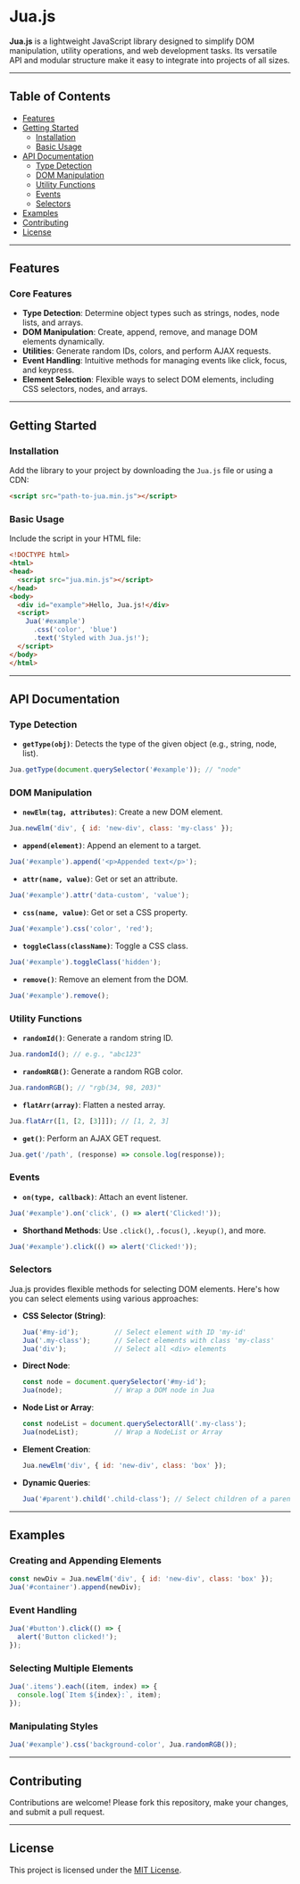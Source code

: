 
# Jua.js

**Jua.js** is a lightweight JavaScript library designed to simplify DOM manipulation, utility operations, and web development tasks. Its versatile API and modular structure make it easy to integrate into projects of all sizes.

---

## Table of Contents
- [Features](#features)
- [Getting Started](#getting-started)
  - [Installation](#installation)
  - [Basic Usage](#basic-usage)
- [API Documentation](#api-documentation)
  - [Type Detection](#type-detection)
  - [DOM Manipulation](#dom-manipulation)
  - [Utility Functions](#utility-functions)
  - [Events](#events)
  - [Selectors](#selectors)
- [Examples](#examples)
- [Contributing](#contributing)
- [License](#license)

---

## Features
### Core Features
- **Type Detection**: Determine object types such as strings, nodes, node lists, and arrays.
- **DOM Manipulation**: Create, append, remove, and manage DOM elements dynamically.
- **Utilities**: Generate random IDs, colors, and perform AJAX requests.
- **Event Handling**: Intuitive methods for managing events like click, focus, and keypress.
- **Element Selection**: Flexible ways to select DOM elements, including CSS selectors, nodes, and arrays.

---

## Getting Started

### Installation

Add the library to your project by downloading the `Jua.js` file or using a CDN:
```html
<script src="path-to-jua.min.js"></script>
```

### Basic Usage

Include the script in your HTML file:
```html
<!DOCTYPE html>
<html>
<head>
  <script src="jua.min.js"></script>
</head>
<body>
  <div id="example">Hello, Jua.js!</div>
  <script>
    Jua('#example')
      .css('color', 'blue')
      .text('Styled with Jua.js!');
  </script>
</body>
</html>
```

---

## API Documentation

### Type Detection
- **`getType(obj)`**: Detects the type of the given object (e.g., string, node, list).
```javascript
Jua.getType(document.querySelector('#example')); // "node"
```

### DOM Manipulation
- **`newElm(tag, attributes)`**: Create a new DOM element.
```javascript
Jua.newElm('div', { id: 'new-div', class: 'my-class' });
```

- **`append(element)`**: Append an element to a target.
```javascript
Jua('#example').append('<p>Appended text</p>');
```

- **`attr(name, value)`**: Get or set an attribute.
```javascript
Jua('#example').attr('data-custom', 'value');
```

- **`css(name, value)`**: Get or set a CSS property.
```javascript
Jua('#example').css('color', 'red');
```

- **`toggleClass(className)`**: Toggle a CSS class.
```javascript
Jua('#example').toggleClass('hidden');
```

- **`remove()`**: Remove an element from the DOM.
```javascript
Jua('#example').remove();
```

### Utility Functions
- **`randomId()`**: Generate a random string ID.
```javascript
Jua.randomId(); // e.g., "abc123"
```

- **`randomRGB()`**: Generate a random RGB color.
```javascript
Jua.randomRGB(); // "rgb(34, 98, 203)"
```

- **`flatArr(array)`**: Flatten a nested array.
```javascript
Jua.flatArr([1, [2, [3]]]); // [1, 2, 3]
```

- **`get()`**: Perform an AJAX GET request.
```javascript
Jua.get('/path', (response) => console.log(response));
```

### Events
- **`on(type, callback)`**: Attach an event listener.
```javascript
Jua('#example').on('click', () => alert('Clicked!'));
```

- **Shorthand Methods**: Use `.click()`, `.focus()`, `.keyup()`, and more.
```javascript
Jua('#example').click(() => alert('Clicked!'));
```

### Selectors
Jua.js provides flexible methods for selecting DOM elements. Here's how you can select elements using various approaches:

- **CSS Selector (String)**:
  ```javascript
  Jua('#my-id');         // Select element with ID 'my-id'
  Jua('.my-class');      // Select elements with class 'my-class'
  Jua('div');            // Select all <div> elements
  ```

- **Direct Node**:
  ```javascript
  const node = document.querySelector('#my-id');
  Jua(node);             // Wrap a DOM node in Jua
  ```

- **Node List or Array**:
  ```javascript
  const nodeList = document.querySelectorAll('.my-class');
  Jua(nodeList);         // Wrap a NodeList or Array
  ```

- **Element Creation**:
  ```javascript
  Jua.newElm('div', { id: 'new-div', class: 'box' });
  ```

- **Dynamic Queries**:
  ```javascript
  Jua('#parent').child('.child-class'); // Select children of a parent element
  ```

---

## Examples

### Creating and Appending Elements
```javascript
const newDiv = Jua.newElm('div', { id: 'new-div', class: 'box' });
Jua('#container').append(newDiv);
```

### Event Handling
```javascript
Jua('#button').click(() => {
  alert('Button clicked!');
});
```

### Selecting Multiple Elements
```javascript
Jua('.items').each((item, index) => {
  console.log(`Item ${index}:`, item);
});
```

### Manipulating Styles
```javascript
Jua('#example').css('background-color', Jua.randomRGB());
```

---

## Contributing

Contributions are welcome! Please fork this repository, make your changes, and submit a pull request.

---

## License

This project is licensed under the [MIT License](LICENSE).
